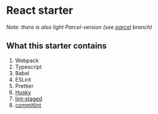 # React starter

*Note: there is also light Parcel-version (see [parcel](https://github.com/habdenscrimen/react-starter/tree/parcel) branch)*

## What this starter contains
1. Webpack
1. Typescript
1. Babel
1. ESLint
1. Prettier
1. [Husky](https://github.com/typicode/husky)
1. [lint-staged](https://github.com/okonet/lint-staged)
1. [commitlint](https://github.com/conventional-changelog/commitlint)
